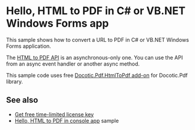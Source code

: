 # Hello, HTML to PDF in C# or VB.NET Windows Forms app
This sample shows how to convert a URL to PDF in C# or VB.NET Windows Forms application.

The [HTML to PDF API](https://bitmiracle.com/pdf-library/help/bitmiracle.docotic.pdf.htmltopdf.html) is an asynchronous-only one. You can use the API from an async event handler or another async method. 

This sample code uses free [Docotic.Pdf.HtmlToPdf add-on](https://www.nuget.org/packages/BitMiracle.Docotic.Pdf.HtmlToPdf/) for Docotic.Pdf library.

## See also
* [Get free time-limited license key](https://bitmiracle.com/pdf-library/download-pdf-library.aspx)
* [Hello, HTML to PDF in console app](/Samples/HtmlToPdf/HtmlToPdfConsole) sample